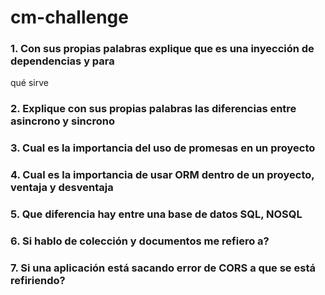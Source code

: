 # cm-challenge

### 1. Con sus propias palabras explique que es una inyección de dependencias y para
qué sirve

### 2. Explique con sus propias palabras las diferencias entre asincrono y sincrono

### 3. Cual es la importancia del uso de promesas en un proyecto

### 4. Cual es la importancia de usar ORM dentro de un proyecto, ventaja y desventaja

### 5. Que diferencia hay entre una base de datos SQL, NOSQL

### 6. Si hablo de colección y documentos me refiero a?

### 7. Si una aplicación está sacando error de CORS a que se está refiriendo?
